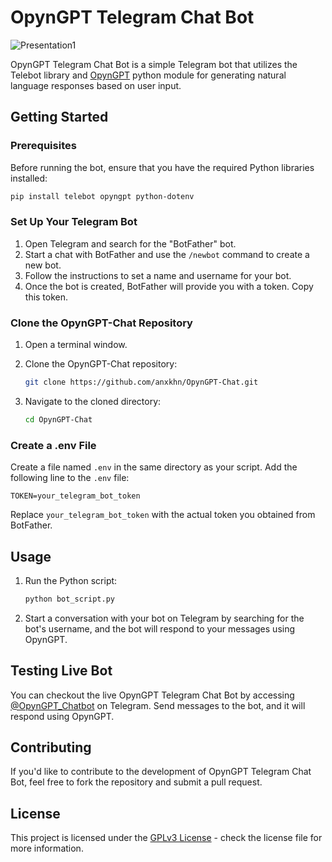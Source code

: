 # OpynGPT Telegram Chat Bot

![Presentation1](https://github.com/anxkhn/OpynGPT-Chat/assets/83116240/b1e4b6a6-c9e6-4a33-9388-644d337bac12)

OpynGPT Telegram Chat Bot is a simple Telegram bot that utilizes the Telebot library and [OpynGPT](https://github.com/anxkhn/OpynGPT) python module for generating natural language responses based on user input.

## Getting Started

### Prerequisites

Before running the bot, ensure that you have the required Python libraries installed:

```bash
pip install telebot opyngpt python-dotenv
```

### Set Up Your Telegram Bot

1. Open Telegram and search for the "BotFather" bot.
2. Start a chat with BotFather and use the `/newbot` command to create a new bot.
3. Follow the instructions to set a name and username for your bot.
4. Once the bot is created, BotFather will provide you with a token. Copy this token.

### Clone the OpynGPT-Chat Repository

1. Open a terminal window.

2. Clone the OpynGPT-Chat repository:

   ```bash
   git clone https://github.com/anxkhn/OpynGPT-Chat.git
   ```

3. Navigate to the cloned directory:

   ```bash
   cd OpynGPT-Chat
   ```

### Create a .env File

Create a file named `.env` in the same directory as your script. Add the following line to the `.env` file:

```env
TOKEN=your_telegram_bot_token
```

Replace `your_telegram_bot_token` with the actual token you obtained from BotFather.

## Usage

1. Run the Python script:

   ```bash
   python bot_script.py
   ```

2. Start a conversation with your bot on Telegram by searching for the bot's username, and the bot will respond to your messages using OpynGPT.

## Testing Live Bot

You can checkout the live OpynGPT Telegram Chat Bot by accessing [@OpynGPT_Chatbot](https://t.me/OpynGPT_Chatbot) on Telegram. Send messages to the bot, and it will respond using OpynGPT.

## Contributing

If you'd like to contribute to the development of OpynGPT Telegram Chat Bot, feel free to fork the repository and submit a pull request.

## License

This project is licensed under the [GPLv3 License](https://www.gnu.org/licenses/gpl-3.0.html) - check the license file for more information.
